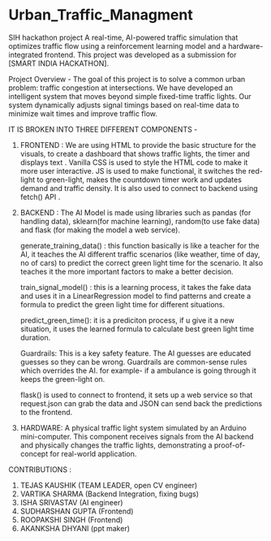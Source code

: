 # Urban_Traffic_Managment
SIH hackathon project
A real-time, AI-powered traffic simulation that optimizes traffic flow using a reinforcement learning model and a hardware-integrated frontend. This project was developed as a submission for [SMART INDIA HACKATHON].

Project Overview -
The goal of this project is to solve a common urban problem: traffic congestion at intersections. We have developed an intelligent system that moves beyond simple fixed-time traffic lights. Our system dynamically adjusts signal timings based on real-time data to minimize wait times and improve traffic flow.

IT IS BROKEN INTO THREE DIFFERENT COMPONENTS -

1) FRONTEND :
   We are using HTML to provide the basic structure for the visuals, to create a dashboard that shows traffic lights, the timer and displays text .
   Vanilla CSS is used to style the HTML code to make it more user interactive.
   JS is used to make functional, it switches the red-light to green-light, makes the countdown timer work and updates demand and traffic density.
   It is also used to connect to backend using fetch() API .

2) BACKEND :
   The AI Model is made using libraries such as pandas (for handling data), sklearn(for machine learning), random(to use fake data) and flask (for making the model    a web service).
   
   generate_training_data() : this function basically is like a teacher for the AI, it teaches the AI different traffic scenarios (like weather, time of day, no of    cars) to predict the correct green light time for the scenario. It also teaches it the more important factors to make a better decision.
   
   train_signal_model() : this is a learning process, it takes the fake data and uses it in a LinearRegression model to find patterns and create a formula to          predict the green light time for different situations.
   
   predict_green_time(): it is a prediciton process, if u give it a new situation, it uses the learned formula to calculate best green light time duration.

   Guardrails: This is a key safety feature. The AI guesses are educated guesses so they can be wrong. Guardrails are common-sense rules which overrides the AI.       for example- if a ambulance is going through it keeps the green-light on.

   flask() is used to connect to frontend, it sets up a web service so that request.json can grab the data and JSON can send back the predictions to the frontend.

3) HARDWARE:
   A physical traffic light system simulated by an Arduino mini-computer. This component receives signals from the AI backend and physically changes the traffic       lights, demonstrating a proof-of-concept for real-world application.


CONTRIBUTIONS :
1. TEJAS KAUSHIK (TEAM LEADER, open CV engineer)
2. VARTIKA SHARMA (Backend Integration, fixing bugs)
3. ISHA SRIVASTAV (AI engineer)
4. SUDHARSHAN GUPTA (Frontend)
5. ROOPAKSHI SINGH (Frontend)
6. AKANKSHA DHYANI (ppt maker)
   

















